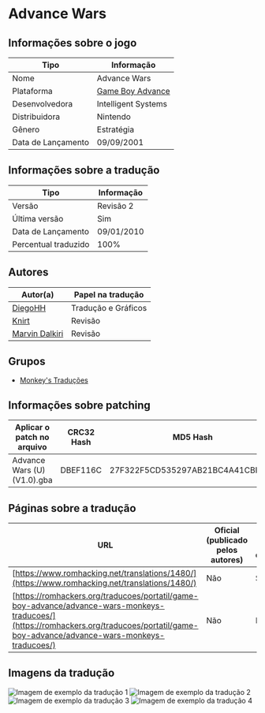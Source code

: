 # Advance Wars

## Informações sobre o jogo

| Tipo | Informação |
| ----------- | ----------- |
| Nome | Advance Wars |
| Plataforma | [Game Boy Advance](../) |
| Desenvolvedora | Intelligent Systems |
| Distribuidora | Nintendo |
| Gênero | Estratégia |
| Data de Lançamento | 09/09/2001 |

## Informações sobre a tradução

| Tipo | Informação |
| ----------- | ----------- |
| Versão | Revisão 2 |
| Última versão | Sim |
| Data de Lançamento | 09/01/2010 |
| Percentual traduzido | 100% |

## Autores

| Autor(a) | Papel na tradução |
| ----------- | ----------- |
| [DiegoHH](../../../autores/diegohh/) | Tradução e Gráficos |
| [Knirt](../../../autores/knirt/) | Revisão |
| [Marvin Dalkiri](../../../autores/marvin-dalkiri/) | Revisão |

## Grupos

* [Monkey's Traduções](../../../grupos/monkeys-traducoes/)

## Informações sobre patching

| Aplicar o patch no arquivo | CRC32 Hash | MD5 Hash |
| ----------- | ----------- | ----------- |
| Advance Wars \(U\) \(V1\.0\)\.gba | DBEF116C | 27F322F5CD535297AB21BC4A41CBFC12 |

## Páginas sobre a tradução

| URL | Oficial (publicado pelos autores) | Possuí link de download |
| ----------- | ----------- | ----------- |
| [https://www.romhacking.net/translations/1480/](https://www.romhacking.net/translations/1480/) | Não | Sim |
| [https://romhackers.org/traducoes/portatil/game-boy-advance/advance-wars-monkeys-traducoes/](https://romhackers.org/traducoes/portatil/game-boy-advance/advance-wars-monkeys-traducoes/) | Não | Não |

## Imagens da tradução

![Imagem de exemplo da tradução 1](1.png)
![Imagem de exemplo da tradução 2](2.png)
![Imagem de exemplo da tradução 3](3.png)
![Imagem de exemplo da tradução 4](4.png)